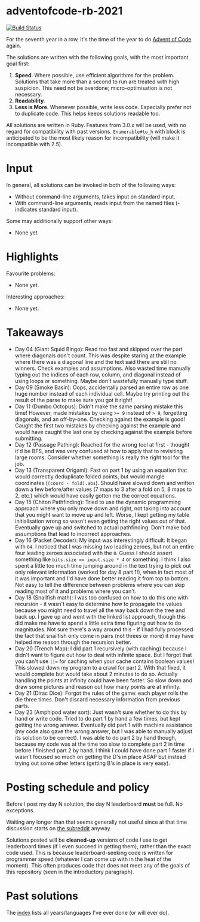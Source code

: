 # adventofcode-rb-2021

[![Build Status](https://travis-ci.org/petertseng/adventofcode-rb-2021.svg?branch=master)](https://travis-ci.org/petertseng/adventofcode-rb-2021)

For the seventh year in a row, it's the time of the year to do [Advent of Code](http://adventofcode.com) again.

The solutions are written with the following goals, with the most important goal first:

1. **Speed**.
   Where possible, use efficient algorithms for the problem.
   Solutions that take more than a second to run are treated with high suspicion.
   This need not be overdone; micro-optimisation is not necessary.
2. **Readability**.
3. **Less is More**.
   Whenever possible, write less code.
   Especially prefer not to duplicate code.
   This helps keeps solutions readable too.

All solutions are written in Ruby.
Features from 3.0.x will be used, with no regard for compatibility with past versions.
`Enumerable#to_h` with block is anticipated to be the most likely reason for incompatibility (will make it incompatible with 2.5).

# Input

In general, all solutions can be invoked in both of the following ways:

* Without command-line arguments, takes input on standard input.
* With command-line arguments, reads input from the named files (- indicates standard input).

Some may additionally support other ways:

* None yet

# Highlights

Favourite problems:

* None yet.

Interesting approaches:

* None yet.

# Takeaways

* Day 04 (Giant Squid Bingo): Read too fast and skipped over the part where diagonals don't count.
  This was despite staring at the example where there was a diagonal line and the text said there are still no winners.
  Check examples and assumptions.
  Also wasted time manually typing out the indices of each row, column, and diagonal instead of using loops or something.
  Maybe don't wastefully manually type stuff.
* Day 09 (Smoke Basin): Oops, accidentally parsed an entire row as one huge number instead of each individual cell.
  Maybe try printing out the result of the parse to make sure you got it right!
* Day 11 (Dumbo Octopus): Didn't make the same parsing mistake this time!
  However, made mistakes by using `>= 9` instead of `> 9`, forgetting diagonals, and an off-by-one.
  Checking against the example is good!
  Caught the first two mistakes by checking against the example and would have caught the last one by checking against the example before submitting.
* Day 12 (Passage Pathing): Reached for the wrong tool at first - thought it'd be BFS, and was very confused at how to apply that to revisiting large rooms.
  Consider whether something is really the right tool for the job.
* Day 13 (Transparent Origami): Fast on part 1 by using an equation that would correctly deduplicate folded points, but would mangle coordinates (`(coord - fold).abs`).
  Should have slowed down and written down a few before/after values (7 maps to 3 after a fold on 5, 8 maps to 2, etc.) which would have easily gotten me the correct equations.
* Day 15 (Chiton Pathfinding): Tried to use the dynamic programming approach where you only move down and right, not taking into account that you might want to move up and left.
  Worse, I kept getting my table initialisation wrong so wasn't even getting the right values out of that.
  Eventually gave up and switched to actual pathfinding.
  Don't make bad assumptions that lead to incorrect approaches.
* Day 16 (Packet Decoder): My input was interestingly difficult: It began with `04`.
  I noticed that I was missing two leading zeroes, but not an entire four leading zeroes associated with the `0`.
  Guess I should assert something like `bits.size == input.size * 4` or something.
  I think I also spent a little too much time jumping around in the text trying to pick out only relevant information (worked for day 8 part 1!), when in fact most of it was important and I'd have done better reading it from top to bottom.
  Not easy to tell the difference between problems where you can skip reading most of it and problems where you can't.
* Day 18 (Snailfish math): I was too confused on how to do this one with recursion - it wasn't easy to determine how to propagate the values because you might need to travel all the way back down the tree and back up.
  I gave up and went with the linked list approach, though this did make me have to spend a little extra time figuring out how to do magnitudes.
  Not sure there's a way around this - if I had fully processed the fact that snailfish only come in pairs (not threes or more) it may have helped me reason through the recursion better.
* Day 20 (Trench Map): I did part 1 recursively (with caching) because I didn't want to figure out how to deal with infinite space.
  But I forgot that you can't use `||=` for caching when your cache contains boolean values!
  This slowed down my program to a crawl for part 2.
  With that fixed, it would complete but would take about 2 minutes to do so.
  Actually handling the points at infinity could have been faster.
  So slow down and draw some pictures and reason out how many points are at infinity.
* Day 21 (Dirac Dice): Forgot the rules of the game: each player rolls the die three times.
  Don't discard necessary information from previous parts.
* Day 23 (Amphipod water sort): Just wasn't sure whether to do this by hand or write code.
  Tried to do part 1 by hand a few times, but kept getting the wrong answer.
  Eventually did part 1 with machine assistance (my code also gave the wrong answer, but I was able to manually adjust its solution to be correct).
  I was able to do part 2 by hand though, because my code was at the time too slow to complete part 2 in time before I finished part 2 by hand.
  I think I could have done part 1 faster if I wasn't focused so much on getting the D's in place ASAP but instead trying out some other letters (getting B's in place is very easy).

# Posting schedule and policy

Before I post my day N solution, the day N leaderboard **must** be full.
No exceptions.

Waiting any longer than that seems generally not useful since at that time discussion starts on [the subreddit](https://www.reddit.com/r/adventofcode) anyway.

Solutions posted will be **cleaned-up** versions of code I use to get leaderboard times (if I even succeed in getting them), rather than the exact code used.
This is because leaderboard-seeking code is written for programmer speed (whatever I can come up with in the heat of the moment).
This often produces code that does not meet any of the goals of this repository (seen in the introductory paragraph).

# Past solutions

The [index](https://github.com/petertseng/adventofcode-common/blob/master/index.md) lists all years/languages I've ever done (or will ever do).
